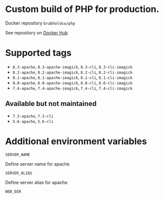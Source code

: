 # Custom build of PHP for production.

Docker repository `brabholdsa/php`

See repository on [Docker Hub](https://hub.docker.com/r/brabholdsa/php)

# Supported tags

- `8.3-apache`, `8.3-apache-imagick`, `8.3-cli`, `8.3-cli-imagick`
- `8.2-apache`, `8.2-apache-imagick`, `8.2-cli`, `8.2-cli-imagick`
- `8.1-apache`, `8.1-apache-imagick`, `8.1-cli`, `8.1-cli-imagick`
- `8.0-apache`, `8.0-apache-imagick`, `8.0-cli`, `8.0-cli-imagick`
- `7.4-apache`, `7.4-apache-imagick`, `7.4-cli`, `7.4-cli-imagick`

##  Available but not maintained
- `7.3-apache`, `7.3-cli`
- `5.6-apache`, `5.6-cli`

# Additional environment variables

`SERVER_NAME`

Define server name for apache

`SERVER_ALIAS`

Define server alias for apache

`WEB_DIR`
